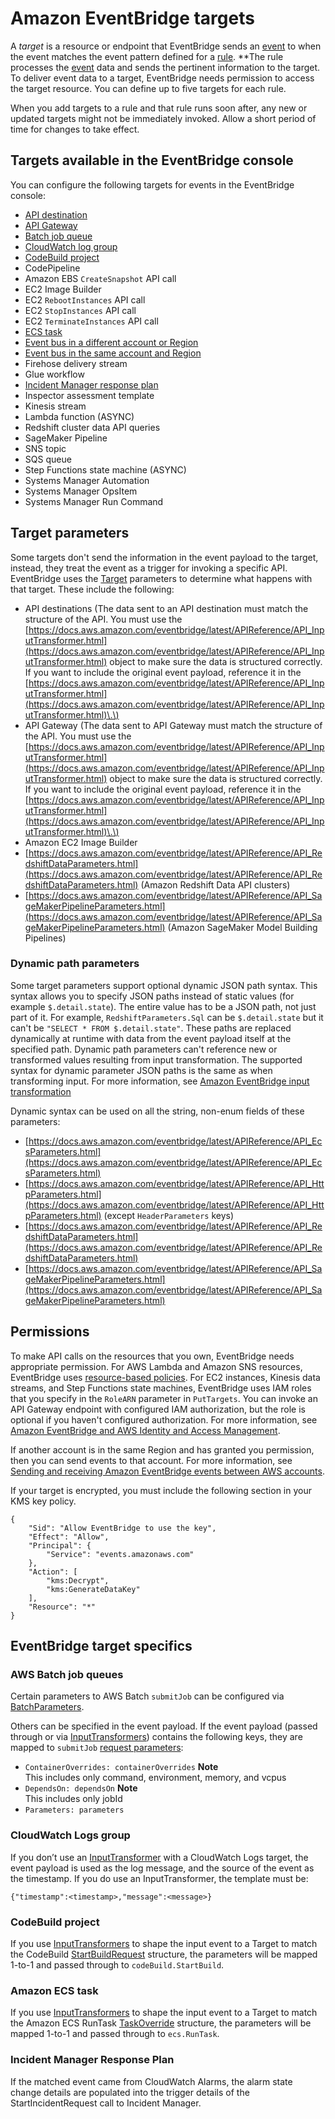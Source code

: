 # Amazon EventBridge targets<a name="eb-targets"></a>

A *target* is a resource or endpoint that EventBridge sends an [event](eb-events.md) to when the event matches the event pattern defined for a [rule](eb-rules.md)\. **The rule processes the [event](eb-events.md) data and sends the pertinent information to the target\. To deliver event data to a target, EventBridge needs permission to access the target resource\. You can define up to five targets for each rule\.

When you add targets to a rule and that rule runs soon after, any new or updated targets might not be immediately invoked\. Allow a short period of time for changes to take effect\.



## Targets available in the EventBridge console<a name="eb-console-targets"></a>

You can configure the following targets for events in the EventBridge console:
+ [API destination](eb-api-destinations.md)
+ [API Gateway](eb-api-gateway-target.md)
+ [Batch job queue](#targets-specifics-batch)
+ [CloudWatch log group](#targets-specifics-cwl)
+ [CodeBuild project](#targets-specifics-codebuild)
+ CodePipeline
+ Amazon EBS `CreateSnapshot` API call
+ EC2 Image Builder
+ EC2 `RebootInstances` API call
+ EC2 `StopInstances` API call
+ EC2 `TerminateInstances` API call
+ [ECS task](#targets-specifics-ecs-task)
+ [Event bus in a different account or Region](eb-cross-account.md)
+ [Event bus in the same account and Region](eb-bus-to-bus.md)
+ Firehose delivery stream
+ Glue workflow
+ [Incident Manager response plan](https://docs.aws.amazon.com//incident-manager/latest/userguide/incident-creation.html#incident-tracking-auto-eventbridge)
+ Inspector assessment template
+ Kinesis stream
+ Lambda function \(ASYNC\)
+ Redshift cluster data API queries
+ SageMaker Pipeline
+ SNS topic
+ SQS queue
+ Step Functions state machine \(ASYNC\)
+ Systems Manager Automation
+ Systems Manager OpsItem
+ Systems Manager Run Command

## Target parameters<a name="targets-specific-parms"></a>

Some targets don't send the information in the event payload to the target, instead, they treat the event as a trigger for invoking a specific API\. EventBridge uses the [Target](https://docs.aws.amazon.com/eventbridge/latest/APIReference/API_Target.html) parameters to determine what happens with that target\. These include the following:
+ API destinations \(The data sent to an API destination must match the structure of the API\. You must use the [https://docs.aws.amazon.com/eventbridge/latest/APIReference/API_InputTransformer.html](https://docs.aws.amazon.com/eventbridge/latest/APIReference/API_InputTransformer.html) object to make sure the data is structured correctly\. If you want to include the original event payload, reference it in the [https://docs.aws.amazon.com/eventbridge/latest/APIReference/API_InputTransformer.html](https://docs.aws.amazon.com/eventbridge/latest/APIReference/API_InputTransformer.html)\.\)
+ API Gateway \(The data sent to API Gateway must match the structure of the API\. You must use the [https://docs.aws.amazon.com/eventbridge/latest/APIReference/API_InputTransformer.html](https://docs.aws.amazon.com/eventbridge/latest/APIReference/API_InputTransformer.html) object to make sure the data is structured correctly\. If you want to include the original event payload, reference it in the [https://docs.aws.amazon.com/eventbridge/latest/APIReference/API_InputTransformer.html](https://docs.aws.amazon.com/eventbridge/latest/APIReference/API_InputTransformer.html)\.\)
+ Amazon EC2 Image Builder
+ [https://docs.aws.amazon.com/eventbridge/latest/APIReference/API_RedshiftDataParameters.html](https://docs.aws.amazon.com/eventbridge/latest/APIReference/API_RedshiftDataParameters.html) \(Amazon Redshift Data API clusters\)
+ [https://docs.aws.amazon.com/eventbridge/latest/APIReference/API_SageMakerPipelineParameters.html](https://docs.aws.amazon.com/eventbridge/latest/APIReference/API_SageMakerPipelineParameters.html) \(Amazon SageMaker Model Building Pipelines\)

### Dynamic path parameters<a name="targets-dynamic-parms"></a>

Some target parameters support optional dynamic JSON path syntax\. This syntax allows you to specify JSON paths instead of static values \(for example `$.detail.state`\)\. The entire value has to be a JSON path, not just part of it\. For example, `RedshiftParameters.Sql` can be `$.detail.state` but it can't be `"SELECT * FROM $.detail.state"`\. These paths are replaced dynamically at runtime with data from the event payload itself at the specified path\. Dynamic path parameters can't reference new or transformed values resulting from input transformation\. The supported syntax for dynamic parameter JSON paths is the same as when transforming input\. For more information, see [Amazon EventBridge input transformation](eb-transform-target-input.md)

Dynamic syntax can be used on all the string, non\-enum fields of these parameters:
+ [https://docs.aws.amazon.com/eventbridge/latest/APIReference/API_EcsParameters.html](https://docs.aws.amazon.com/eventbridge/latest/APIReference/API_EcsParameters.html)
+ [https://docs.aws.amazon.com/eventbridge/latest/APIReference/API_HttpParameters.html](https://docs.aws.amazon.com/eventbridge/latest/APIReference/API_HttpParameters.html) \(except `HeaderParameters` keys\)
+ [https://docs.aws.amazon.com/eventbridge/latest/APIReference/API_RedshiftDataParameters.html](https://docs.aws.amazon.com/eventbridge/latest/APIReference/API_RedshiftDataParameters.html)
+ [https://docs.aws.amazon.com/eventbridge/latest/APIReference/API_SageMakerPipelineParameters.html](https://docs.aws.amazon.com/eventbridge/latest/APIReference/API_SageMakerPipelineParameters.html)

## Permissions<a name="targets-permissions"></a>

To make API calls on the resources that you own, EventBridge needs appropriate permission\. For AWS Lambda and Amazon SNS resources, EventBridge uses [resource\-based policies](eb-use-resource-based.md)\. For EC2 instances, Kinesis data streams, and Step Functions state machines, EventBridge uses IAM roles that you specify in the `RoleARN` parameter in `PutTargets`\. You can invoke an API Gateway endpoint with configured IAM authorization, but the role is optional if you haven't configured authorization\. For more information, see [Amazon EventBridge and AWS Identity and Access Management](eb-iam.md)\.

If another account is in the same Region and has granted you permission, then you can send events to that account\. For more information, see [Sending and receiving Amazon EventBridge events between AWS accounts](eb-cross-account.md)\.



If your target is encrypted, you must include the following section in your KMS key policy\.

```
{
    "Sid": "Allow EventBridge to use the key",
    "Effect": "Allow",
    "Principal": {
        "Service": "events.amazonaws.com"
    },
    "Action": [
        "kms:Decrypt",
        "kms:GenerateDataKey"
    ],
    "Resource": "*"
}
```

## EventBridge target specifics<a name="targets-specifics"></a>

### AWS Batch job queues<a name="targets-specifics-batch"></a>

Certain parameters to AWS Batch `submitJob` can be configured via [BatchParameters](https://docs.aws.amazon.com/eventbridge/latest/APIReference/API_BatchParameters.html)\.

Others can be specified in the event payload\. If the event payload \(passed through or via [InputTransformers](https://docs.aws.amazon.com/eventbridge/latest/userguide/eb-transform-target-input.html)\) contains the following keys, they are mapped to `submitJob` [request parameters](https://docs.aws.amazon.com/batch/latest/APIReference/API_SubmitJob.html#API_SubmitJob_RequestSyntax):
+ `ContainerOverrides: containerOverrides`
**Note**  
This includes only command, environment, memory, and vcpus
+ `DependsOn: dependsOn`
**Note**  
This includes only jobId
+ `Parameters: parameters`

### CloudWatch Logs group<a name="targets-specifics-cwl"></a>

If you don’t use an [InputTransformer](https://docs.aws.amazon.com/eventbridge/latest/userguide/eb-transform-target-input.html) with a CloudWatch Logs target, the event payload is used as the log message, and the source of the event as the timestamp\. If you do use an InputTransformer, the template must be:

`{"timestamp":<timestamp>,"message":<message>}`

### CodeBuild project<a name="targets-specifics-codebuild"></a>

If you use [InputTransformers](https://docs.aws.amazon.com/eventbridge/latest/userguide/eb-transform-target-input.html) to shape the input event to a Target to match the CodeBuild [StartBuildRequest](https://docs.aws.amazon.com/codebuild/latest/APIReference/API_StartBuild.html#API_StartBuild_RequestSyntax) structure, the parameters will be mapped 1\-to\-1 and passed through to `codeBuild.StartBuild`\.

### Amazon ECS task<a name="targets-specifics-ecs-task"></a>

If you use [InputTransformers](https://docs.aws.amazon.com/eventbridge/latest/userguide/eb-transform-target-input.html) to shape the input event to a Target to match the Amazon ECS RunTask [TaskOverride](https://docs.aws.amazon.com/AmazonECS/latest/APIReference/API_TaskOverride.html) structure, the parameters will be mapped 1\-to\-1 and passed through to `ecs.RunTask`\.

### Incident Manager Response Plan<a name="targets-specifics-incident-manager"></a>

If the matched event came from CloudWatch Alarms, the alarm state change details are populated into the trigger details of the StartIncidentRequest call to Incident Manager\.